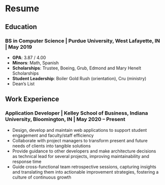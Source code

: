# Resume
## Education
### BS in Computer Science  |  Purdue University, West Lafayette, IN  |  May 2019
- **GPA**: 3.87 / 4.00
- **Minors**: Math, Spanish
- **Scholarships**: Trustee, Boeing, Grub, Edmond and Mary Henelt Scholarships
- **Student Leadership**: Boiler Gold Rush (orientation), Cru (ministry)
- Dean’s List

## Work Experience
### Application Developer  |  Kelley School of Business, Indiana University, Bloomington, IN  |  May 2020 – Present
- Design, develop and maintain web applications to support student engagement and faculty/staff efficiency
- Collaborate with project managers to transform present and future needs of clients into tangible solutions
- Provide guidance to other developers and make architecture decisions as technical lead for several projects, improving maintainability and response time
- Guide cross-functional team retrospective sessions, capturing insights and translating them into actionable improvement strategies, fostering a culture of continuous growth
